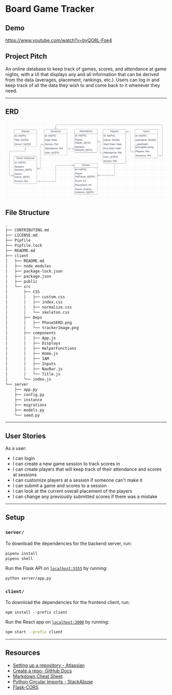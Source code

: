 # Board Game Tracker

## Demo

https://www.youtube.com/watch?v=byQO8L-Foe4

## Project Pitch
  An online database to keep track of games, scores, and attendance at game nights, with a UI that displays any and all information that can be derived from the data (averages, placement, rankings, etc.). Users can log in and keep track of all the data they wish to and come back to it whenever they need.

---

## ERD

![Relationship Diagram](./client/src/Deps/Phase5ERD.png)

## File Structure

```console
.
├── CONTRIBUTING.md
├── LICENSE.md
├── Pipfile
├── Pipfile.lock
├── README.md
├── client
│   ├── README.md
│   ├── node_modules
│   ├── package-lock.json
│   ├── package.json
│   ├── public
│   └── src
│       ├── CSS
│       │   ├── custom.css
│       │   ├── index.css
│       │   ├── normalize.css
│       │   └── skeleton.css
│       ├── Deps
│       │   ├── Phase5ERD.png
│       │   └── trackerImage.png
│       ├── components
│       │   ├── App.js
│       │   ├── Displays
│       │   ├── HelperFunctions
│       │   ├── Home.js
│       │   ├── IAM
│       │   ├── Inputs
│       │   ├── NavBar.js
│       │   └── Title.js
│       └── index.js
└── server
    ├── app.py
    ├── config.py
    ├── instance
    ├── migrations
    ├── models.py
    └── seed.py
```

---

## User Stories

As a user:
 - I can login
 - I can create a new game session to track scores in
 - I can create players that will keep track of their attendance and scores at sessions
 - I can customize players at a session if someone can't make it
 - I can submit a game and scores to a session
 - I can look at the current overall placement of the players
 - I can change any previously submitted scores if there was a mistake

---

## Setup

### `server/`

To download the dependencies for the backend server, run:

```console
pipenv install
pipenv shell
```

Run the Flask API on [`localhost:5555`](http://localhost:5555) by
running:

```console
python server/app.py
```

### `client/`

To download the dependencies for the frontend client, run:

```console
npm install --prefix client
```

Run the React app on [`localhost:3000`](http://localhost:3000) by
running:

```sh
npm start --prefix client
```

---

## Resources

- [Setting up a repository - Atlassian](https://www.atlassian.com/git/tutorials/setting-up-a-repository)
- [Create a repo- GitHub Docs](https://docs.github.com/en/get-started/quickstart/create-a-repo)
- [Markdown Cheat Sheet](https://www.markdownguide.org/cheat-sheet/)
- [Python Circular Imports - StackAbuse](https://stackabuse.com/python-circular-imports/)
- [Flask-CORS](https://flask-cors.readthedocs.io/en/latest/)
